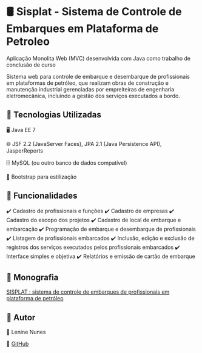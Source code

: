 # 🛢️ Sisplat - Sistema de Controle de Embarques em Plataforma de Petroleo
Aplicação Monolita Web (MVC) desenvolvida com Java como trabalho de conclusão de curso

Sistema web para controle de embarque e desembarque de profissionais em plataformas de petróleo, que realizam obras de construção e manutenção industrial gerenciadas por empreiteiras de engenharia eletromecânica, incluindo a gestão dos serviços executados a bordo.

## 🚀 Tecnologias Utilizadas

🖥️ Java EE 7

🌐 JSF 2.2 (JavaServer Faces), JPA 2.1 (Java Persistence API), JasperReports

🗄️ MySQL (ou outro banco de dados compatível)

🎨 Bootstrap para estilização

## 📌 Funcionalidades

✔️ Cadastro de profissionais e funções ✔️ Cadastro de empresas ✔️ Cadastro do escopo dos projetos ✔️ Cadastro de local de embarque e embarcação ✔️ Programação de embarque e desembarque de profissionais ✔️ Listagem de profissionais embarcados ✔️ Inclusão, edição e exclusão de registros dos serviços executados pelos profissionais embarcados ✔️ Interface simples e objetiva ✔️ Relatórios e emissão de cartão de embarque

## 📂 Monografia

[SISPLAT : sistema de controle de embarques de profissionais em plataforma de petróleo](https://acervodigital.ufpr.br/handle/1884/83308)

## 📖 Autor

👤 Lenine Nunes

🔗 <a href="https://github.com/leninenunes" target="_blank">GitHub</a>

